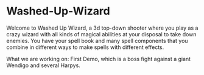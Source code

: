 # Washed-Up-Wizard

Welcome to Washed Up Wizard, a 3d top-down shooter where you play as a crazy wizard with all kinds of magical abilities at your disposal to take down enemies. You have your spell book and many spell components that you combine in different ways to make spells with different effects.

What we are working on: First Demo, which is a boss fight against a giant Wendigo and several Harpys.
